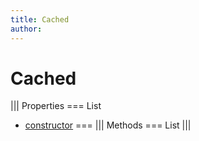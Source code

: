 ```yaml
---
title: Cached
author:
---
```


# Cached

||| Properties
=== List
- [constructor](#constructor)
===
||| Methods
=== List
|||

